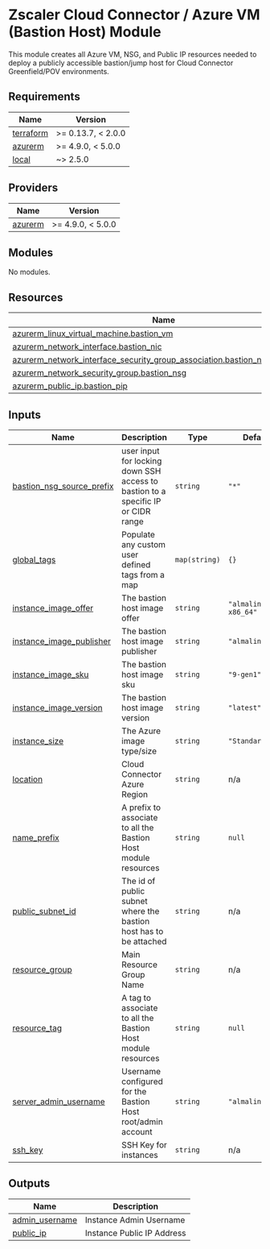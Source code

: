 # Zscaler Cloud Connector / Azure VM (Bastion Host) Module

This module creates all Azure VM, NSG, and Public IP resources needed to deploy a publicly accessible bastion/jump host for Cloud Connector Greenfield/POV environments.

<!-- BEGINNING OF PRE-COMMIT-TERRAFORM DOCS HOOK -->
## Requirements

| Name | Version |
|------|---------|
| <a name="requirement_terraform"></a> [terraform](#requirement\_terraform) | >= 0.13.7, < 2.0.0 |
| <a name="requirement_azurerm"></a> [azurerm](#requirement\_azurerm) | >= 4.9.0, < 5.0.0 |
| <a name="requirement_local"></a> [local](#requirement\_local) | ~> 2.5.0 |

## Providers

| Name | Version |
|------|---------|
| <a name="provider_azurerm"></a> [azurerm](#provider\_azurerm) | >= 4.9.0, < 5.0.0 |

## Modules

No modules.

## Resources

| Name | Type |
|------|------|
| [azurerm_linux_virtual_machine.bastion_vm](https://registry.terraform.io/providers/hashicorp/azurerm/latest/docs/resources/linux_virtual_machine) | resource |
| [azurerm_network_interface.bastion_nic](https://registry.terraform.io/providers/hashicorp/azurerm/latest/docs/resources/network_interface) | resource |
| [azurerm_network_interface_security_group_association.bastion_nic_association](https://registry.terraform.io/providers/hashicorp/azurerm/latest/docs/resources/network_interface_security_group_association) | resource |
| [azurerm_network_security_group.bastion_nsg](https://registry.terraform.io/providers/hashicorp/azurerm/latest/docs/resources/network_security_group) | resource |
| [azurerm_public_ip.bastion_pip](https://registry.terraform.io/providers/hashicorp/azurerm/latest/docs/resources/public_ip) | resource |

## Inputs

| Name | Description | Type | Default | Required |
|------|-------------|------|---------|:--------:|
| <a name="input_bastion_nsg_source_prefix"></a> [bastion\_nsg\_source\_prefix](#input\_bastion\_nsg\_source\_prefix) | user input for locking down SSH access to bastion to a specific IP or CIDR range | `string` | `"*"` | no |
| <a name="input_global_tags"></a> [global\_tags](#input\_global\_tags) | Populate any custom user defined tags from a map | `map(string)` | `{}` | no |
| <a name="input_instance_image_offer"></a> [instance\_image\_offer](#input\_instance\_image\_offer) | The bastion host image offer | `string` | `"almalinux-x86_64"` | no |
| <a name="input_instance_image_publisher"></a> [instance\_image\_publisher](#input\_instance\_image\_publisher) | The bastion host image publisher | `string` | `"almalinux"` | no |
| <a name="input_instance_image_sku"></a> [instance\_image\_sku](#input\_instance\_image\_sku) | The bastion host image sku | `string` | `"9-gen1"` | no |
| <a name="input_instance_image_version"></a> [instance\_image\_version](#input\_instance\_image\_version) | The bastion host image version | `string` | `"latest"` | no |
| <a name="input_instance_size"></a> [instance\_size](#input\_instance\_size) | The Azure image type/size | `string` | `"Standard_B1s"` | no |
| <a name="input_location"></a> [location](#input\_location) | Cloud Connector Azure Region | `string` | n/a | yes |
| <a name="input_name_prefix"></a> [name\_prefix](#input\_name\_prefix) | A prefix to associate to all the Bastion Host module resources | `string` | `null` | no |
| <a name="input_public_subnet_id"></a> [public\_subnet\_id](#input\_public\_subnet\_id) | The id of public subnet where the bastion host has to be attached | `string` | n/a | yes |
| <a name="input_resource_group"></a> [resource\_group](#input\_resource\_group) | Main Resource Group Name | `string` | n/a | yes |
| <a name="input_resource_tag"></a> [resource\_tag](#input\_resource\_tag) | A tag to associate to all the Bastion Host module resources | `string` | `null` | no |
| <a name="input_server_admin_username"></a> [server\_admin\_username](#input\_server\_admin\_username) | Username configured for the Bastion Host root/admin account | `string` | `"almalinux"` | no |
| <a name="input_ssh_key"></a> [ssh\_key](#input\_ssh\_key) | SSH Key for instances | `string` | n/a | yes |

## Outputs

| Name | Description |
|------|-------------|
| <a name="output_admin_username"></a> [admin\_username](#output\_admin\_username) | Instance Admin Username |
| <a name="output_public_ip"></a> [public\_ip](#output\_public\_ip) | Instance Public IP Address |
<!-- END OF PRE-COMMIT-TERRAFORM DOCS HOOK -->
